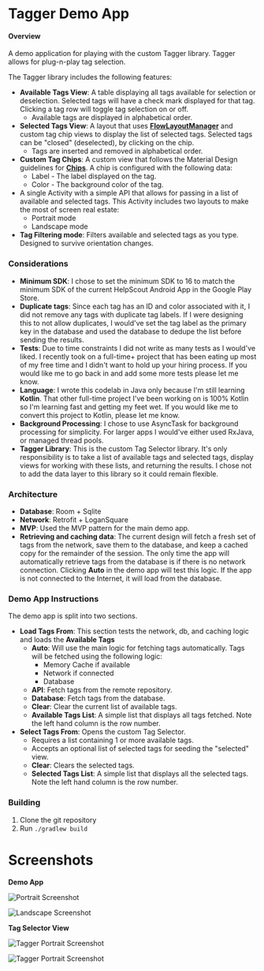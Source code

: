 
# Tagger Demo App

#### Overview

A demo application for playing with the custom Tagger library. Tagger allows for plug-n-play tag selection.

The Tagger library includes the following features:

 - **Available Tags View**: A table displaying all tags available for selection or deselection. Selected tags will have a check mark displayed for that tag. Clicking a tag row will toggle tag selection on or off.  
	 - Available tags are displayed in alphabetical order.
 - **Selected Tags View**: A layout that uses [**FlowLayoutManager**][1] and custom tag chip views to display the list of selected tags. Selected tags can be "closed" (deselected), by clicking on the chip. 
	 - Tags are inserted and removed in alphabetical order. 
 - **Custom Tag Chips**:  A custom view that follows the Material Design guidelines for [**Chips**][2]. A chip is configured with the following data:
	 - Label - The label displayed on the tag.
	 - Color - The background color of the tag. 
 - A single Activity with a simple API that allows for passing in a list of available and selected tags. This Activity includes two layouts to make the most of screen real estate:
	 - Portrait mode
	 - Landscape mode
 - **Tag Filtering mode**: Filters available and selected tags as you type. Designed to survive orientation changes. 


### Considerations

 - **Minimum SDK**: I chose to set the minimum SDK to 16 to match the minimum SDK of the current HelpScout Android App in the Google Play Store. 
 - **Duplicate tags**: Since each tag has an ID and color associated with it, I did not remove any tags with duplicate tag labels. If I were designing this to not allow duplicates, I would've set the tag label as the primary key in the database and used the database to dedupe the list before sending the results. 
 - **Tests**: Due to time constraints I did not write as many tests as I would've liked. I recently took on a full-time+ project that has been eating up most of my free time and I didn't want to hold up your hiring process. If you would like me to go back in and add some more tests please let me know. 
 - **Language**: I wrote this codelab in Java only because I'm still learning **Kotlin**. That other full-time project I've been working on is 100% Kotlin so I'm learning fast and getting my feet wet. If you would like me to convert this project to Kotlin, please let me know. 
 - **Background Processing**: I chose to use AsyncTask for background processing for simplicity. For larger apps I would've either used RxJava, or managed thread pools. 
 - **Tagger Library**: This is the custom Tag Selector library. It's only responsibility is to take a list of available tags and selected tags, display views for working with these lists, and returning the results. I chose not to add the data layer to this library so it could remain flexible. 


### Architecture

 - **Database**: Room + Sqlite
 - **Network**: Retrofit + LoganSquare
 - **MVP**: Used the MVP pattern for the main demo app. 
 - **Retrieving and caching data**: The current design will fetch a fresh set of tags from the network, save them to the database, and keep a cached copy for the remainder of the session. The only time the app will automatically retrieve tags from the database is if there is no network connection. Clicking **Auto** in the demo app will test this logic. If the app is not connected to the Internet, it will load from the database. 


### Demo App Instructions
The demo app is split into two sections. 

 - **Load Tags From**: This section tests the network, db, and caching logic and loads the **Available Tags** 
	 - **Auto**: Will use the main logic for fetching tags automatically. Tags will be fetched using the following logic:
		 - Memory Cache if available
		 - Network if connected
		 - Database
	 - **API**: Fetch tags from the remote repository.
	 - **Database**: Fetch tags from the database.
	 - **Clear**: Clear the current list of available tags. 
	 - **Available Tags List**: A simple list that displays all tags fetched. Note the left hand column is the row number. 
 - **Select Tags From**: Opens the custom Tag Selector. 
	 - Requires a list containing 1 or more available tags. 
	 - Accepts an optional list of selected tags for seeding the "selected" view. 
	 - **Clear**: Clears the selected tags. 
	 - **Selected Tags List**: A simple list that displays all the selected tags. Note the left hand column is the row number. 

### Building

1. Clone the git repository
2. Run `./gradlew build`	

# Screenshots 
**Demo App**

![Portrait Screenshot](screenshots/main_portrait.png "Screenshot of main Demo App in portrait mode")

![Landscape Screenshot](screenshots/main_landscape.png "Screenshot of main Demo App in landscape mode")
 
**Tag Selector View**

![Tagger Portrait Screenshot](screenshots/tagger_portrait.png "Screenshot of the Tag Selector in portrait mode")

![Tagger Portrait Screenshot](screenshots/tagger_portrait.png "Screenshot of the Tag Selector in landscape mode")


  [1]: https://github.com/xiaofeng-han/AndroidLibs/tree/master/flowlayoutmanager
  [2]: https://material.io/guidelines/components/chips.html
